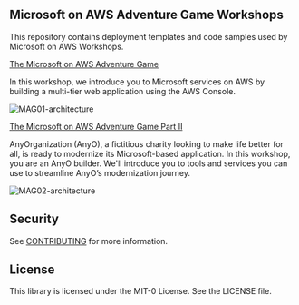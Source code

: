 ## Microsoft on AWS Adventure Game Workshops

This repository contains deployment templates and code samples used by Microsoft on AWS Workshops.

[The Microsoft on AWS Adventure Game](https://catalog.workshops.aws/mag01)

In this workshop, we introduce you to Microsoft services on AWS by building a multi-tier web application using the AWS Console.

![MAG01-architecture](https://static.us-east-1.prod.workshops.aws/public/3a1d0c2b-dc29-4e2a-b864-21ca8c1b909e/static/images/diagrams/SQ-WorkSpaces.png)


[The Microsoft on AWS Adventure Game Part II](https://catalog.workshops.aws/mag02)

AnyOrganization (AnyO), a fictitious charity looking to make life better for all, is ready to modernize its Microsoft-based application. In this workshop, you are an AnyO builder. We'll introduce you to tools and services you can use to streamline AnyO’s modernization journey.

![MAG02-architecture](https://static.us-east-1.prod.workshops.aws/public/60871ea6-50b8-40ae-b4e1-d7341c75246e/static/images/outcomes/HLD-mission6.png)

## Security

See [CONTRIBUTING](CONTRIBUTING.md#security-issue-notifications) for more information.

## License

This library is licensed under the MIT-0 License. See the LICENSE file.

